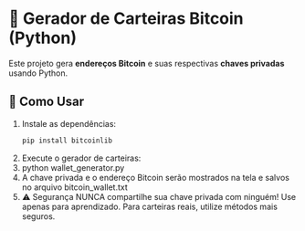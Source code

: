 # 🏦 Gerador de Carteiras Bitcoin (Python)

Este projeto gera **endereços Bitcoin** e suas respectivas **chaves privadas** usando Python.

## 🚀 Como Usar

1. Instale as dependências:
   ```sh
   pip install bitcoinlib
2. Execute o gerador de carteiras:
3. python wallet_generator.py
4. A chave privada e o endereço Bitcoin serão mostrados na tela e salvos no arquivo bitcoin_wallet.txt
5. ⚠️ Segurança
NUNCA compartilhe sua chave privada com ninguém!
Use apenas para aprendizado. Para carteiras reais, utilize métodos mais seguros.

